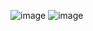 ![image](https://uploads-ssl.webflow.com/5e8c3c9d1caa5983278ce8cb/6149b25dbd76ee6e9251e906_EDA-Main%20Image%20Small.png)
![image](https://slideplayer.com/slide/14477182/90/images/2/WHAT+IS+EDA+The+analysis+of+datasets+based+on+various+numerical+methods+and+graphical+tools..jpg)


